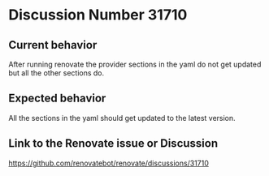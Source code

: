 # Discussion Number 31710

## Current behavior

After running renovate the provider sections in the yaml do not get updated but all the other sections do.

## Expected behavior

All the sections in the yaml should get updated to the latest version.

## Link to the Renovate issue or Discussion

https://github.com/renovatebot/renovate/discussions/31710
